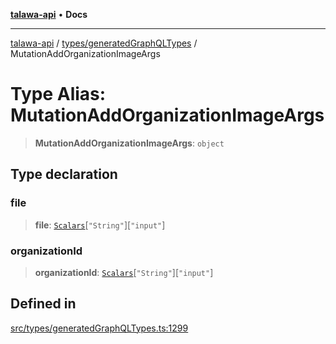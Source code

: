 [**talawa-api**](../../../README.md) • **Docs**

***

[talawa-api](../../../modules.md) / [types/generatedGraphQLTypes](../README.md) / MutationAddOrganizationImageArgs

# Type Alias: MutationAddOrganizationImageArgs

> **MutationAddOrganizationImageArgs**: `object`

## Type declaration

### file

> **file**: [`Scalars`](Scalars.md)\[`"String"`\]\[`"input"`\]

### organizationId

> **organizationId**: [`Scalars`](Scalars.md)\[`"String"`\]\[`"input"`\]

## Defined in

[src/types/generatedGraphQLTypes.ts:1299](https://github.com/PalisadoesFoundation/talawa-api/blob/6712e9940a5702665afc506fa9f6e9d7e1dc7991/src/types/generatedGraphQLTypes.ts#L1299)
